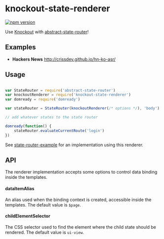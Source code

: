 # knockout-state-renderer

[![npm version](https://badge.fury.io/js/knockout-state-renderer.svg)](http://badge.fury.io/js/knockout-state-renderer)


Use [Knockout](http://github.com/knockout/knockout/) with [abstract-state-router](https://github.com/TehShrike/abstract-state-router)!


## Examples 

- **Hackers News** http://crissdev.github.io/hn-ko-asr/

## Usage

```js

var StateRouter = require('abstract-state-router')
var knockoutRenderer = require('knockout-state-renderer')
var domready = require('domready')

var stateRouter = StateRouter(knockoutRenderer(/* options */), 'body')

// add whatever states to the state router

domready(function() {
    stateRouter.evaluateCurrentRoute('login')
})
```

See [state-router-example](https://github.com/crissdev/state-router-example/tree/gh-pages/implementations/knockout) for an implementation using
this renderer.


## API

The renderer implementation accepts some options to control data binding inside the templates.


#### dataItemAlias

An alias used when the binding context is created, accessible inside the templates. The default value 
is `$page`.

#### childElementSelector

The CSS selector used to find the element where the child state should be rendered. The default value
is `ui-view`.
